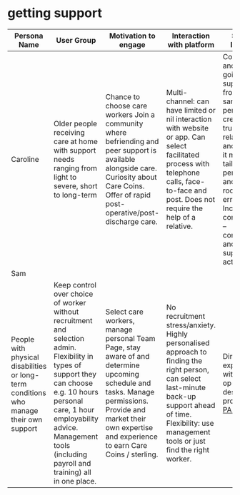 # getting support



| Persona Name | User Group                                                                                              | Motivation to engage                                                                                                                                                                                                                                      | Interaction with platform                                                                                                                                                                                         | Social Impact                                                                                                                                                                                                    | Real Needs                                                                                                                                                                                                                                                                                                                                                                                                                                                                                                             |
| ------------ | ------------------------------------------------------------------------------------------------------- | --------------------------------------------------------------------------------------------------------------------------------------------------------------------------------------------------------------------------------------------------------- | ----------------------------------------------------------------------------------------------------------------------------------------------------------------------------------------------------------------- | ---------------------------------------------------------------------------------------------------------------------------------------------------------------------------------------------------------------- | ---------------------------------------------------------------------------------------------------------------------------------------------------------------------------------------------------------------------------------------------------------------------------------------------------------------------------------------------------------------------------------------------------------------------------------------------------------------------------------------------------------------------- |
| Caroline     | Older people receiving care at home with support needs ranging from light to severe, short to long-term | Chance to choose care workers Join a community where befriending and peer support is available alongside care. Curiosity about Care Coins. Offer of rapid post-operative/post-discharge care.                                                             | Multi-channel: can have limited or nil interaction with website or app. Can select facilitated process with telephone calls, face-to-face and post. Does not require the help of a relative.                      | Consistent and on-going support from the same person creates a trusted relationship and makes it more tailored, personal and less room for errors. Increased confidence – community and peer support activities. | <p>On-going user research and feedback. Understanding needs through peer supporters. <a href="https://www.calderdale.gov.uk/nweb/COUNCIL.minutes_pkg.view_doc?p_Type=AR&#x26;p_ID=45829">Staying Well research Calderdale</a> </p><p><a href="http://biggerboat.org/wp-content/uploads/2014/10/A-Bigger-Boat-for-Ageing-and-Dementia-Final-Report.pdf">A bigger boat for Ageing and Dementia </a><a href="https://www.ukhca.co.uk/pdfs/DomiciliaryCareMarketOverview2015.pdf">Homecare market problems, UKHCA.</a></p> |
| Sam          | <p><br>People with physical disabilities or long-term conditions who manage their own support</p>      | Keep control over choice of worker without recruitment and selection admin. Flexibility in types of support they can choose e.g. 10 hours personal care, 1 hour employability advice. Management tools (including payroll and training) all in one place. | Select care workers, manage personal Team Page, stay aware of and determine upcoming schedule and tasks. Manage permissions. Provide and market their own expertise and experience to earn Care Coins / sterling. | No recruitment stress/anxiety. Highly personalised approach to finding the right person, can select last-minute back-up support ahead of time. Flexibility: use management tools or just find the right worker.  | Direct experience within co-op Co-design prototype [PA Study](http://www.skillsforcare.org.uk/NMDS-SC-intelligence/Workforce-intelligence/documents/2Individual-employers-and-personal-assistants-2017.pdf)                                                                                                                                                                                                                                                                                                            |
